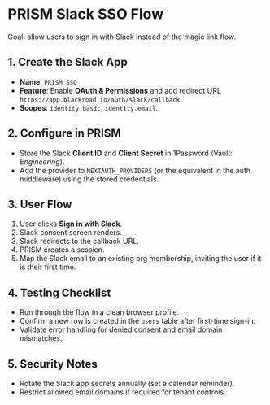 # PRISM Slack SSO Flow

Goal: allow users to sign in with Slack instead of the magic link flow.

## 1. Create the Slack App
- **Name**: `PRISM SSO`
- **Feature**: Enable **OAuth & Permissions** and add redirect URL `https://app.blackroad.io/auth/slack/callback`.
- **Scopes**: `identity.basic`, `identity.email`.

## 2. Configure in PRISM
- Store the Slack **Client ID** and **Client Secret** in 1Password (Vault: *Engineering*).
- Add the provider to `NEXTAUTH_PROVIDERS` (or the equivalent in the auth middleware) using the stored credentials.

## 3. User Flow
1. User clicks **Sign in with Slack**.
2. Slack consent screen renders.
3. Slack redirects to the callback URL.
4. PRISM creates a session.
5. Map the Slack email to an existing org membership, inviting the user if it is their first time.

## 4. Testing Checklist
- Run through the flow in a clean browser profile.
- Confirm a new row is created in the `users` table after first-time sign-in.
- Validate error handling for denied consent and email domain mismatches.

## 5. Security Notes
- Rotate the Slack app secrets annually (set a calendar reminder).
- Restrict allowed email domains if required for tenant controls.
